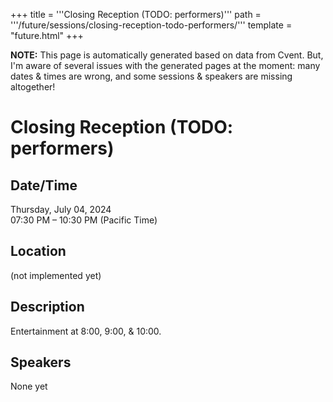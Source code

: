 +++
title = '''Closing Reception (TODO: performers)'''
path = '''/future/sessions/closing-reception-todo-performers/'''
template = "future.html"
+++

<p class="todo">
<strong>NOTE:</strong> This page is automatically generated based on data from Cvent.
But, I'm aware of several issues with the generated pages at the moment:
many dates & times are wrong, and some sessions & speakers are missing altogether!
</p>

<h1>Closing Reception (TODO: performers)</h1>
<h2>Date/Time</h2>
<p>Thursday, July 04, 2024<br>
07:30 PM – 10:30 PM (Pacific Time)</p>
<h2>Location</h2>
(not implemented yet)
<h2>Description</h2>
Entertainment at 8:00, 9:00, & 10:00.
<h2>Speakers</h2>
<p>None yet</p>

